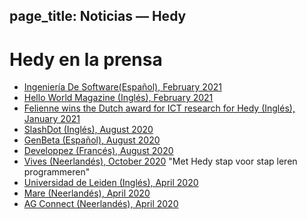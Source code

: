 page_title: Noticias — Hedy
---
# Hedy en la prensa

* [Ingeniería De Software(Español), February 2021](https://ingenieriadesoftware.es/hedy-mejor-lenguaje-ensenar-programacion-ninos/)
* [Hello World Magazine (Inglés), February 2021](images/Hello_World_15_Hedy.pdf)
* [Felienne wins the Dutch award for ICT research for Hedy (Inglés), January 2021](https://www.nwo.nl/en/news/felienne-hermans-receives-dutch-prize-ict-research-2021)
* [SlashDot (Inglés), August 2020](https://news.slashdot.org/story/20/08/17/024248/scientist-proposes-a-new-programming-language-for-teaching-coding-and-python)
* [GenBeta (Español), August 2020](https://www.genbeta.com/desarrollo/nuevo-lenguaje-para-ensenar-programacion-a-ninos-como-se-ensena-a-leer-escribir-forma-gradual-niveles)
* [Developpez (Francés), August 2020](https://programmation.developpez.com/actu/308095/Une-scientifique-propose-un-nouveau-langage-de-programmation-pour-enseigner-aux-enfants-le-codage-informatique-au-travers-d-une-approche-graduelle-implementee-en-Python-sur-13-paliers/)
* [Vives (Neerlandés), October 2020](images/artikel_vives.pdf) "Met Hedy stap voor stap leren programmeren"
* [Universidad de Leiden (Inglés), April 2020](https://www.universiteitleiden.nl/en/news/2020/03/looking-to-distract-the-kids-while-you-work-from-home-get-them-programming)
* [Mare (Neerlandés), April 2020](https://www.mareonline.nl/cultuur/computercode-voor-de-kids/)
* [AG Connect (Neerlandés), April 2020](https://www.agconnect.nl/artikel/stapsgewijs-python-leren-programmeren-met-nieuwe-taal-hedy)


